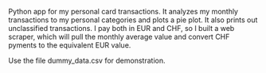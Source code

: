 Python app for my personal card transactions. It analyzes my monthly transactions to my personal categories and plots a pie plot. It also prints out unclassified transactions.
I pay both in EUR and CHF, so I built a web scraper, which will pull the monthly average value and convert CHF pyments to the equivalent EUR value.

Use the file dummy_data.csv for demonstration.